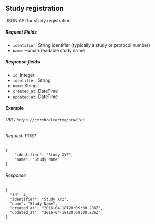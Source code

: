 ## Study registration
JSON API for study registration

##### Request Fields
* `identifier`: String identifier (typically a study or protocol number)
* `name`: Human readable study name

##### Response fields
* `id`: Integer
* `identifier`: String
* `name`: String
* `created_at`: DateTime
* `updated_at`: DateTime


#### Example 
###### URL: `https://cerebralcortex/studies`
###### Request: POST
```
{
    "identifier": "Study XYZ",
    "name": "Study Name"
}
```
###### Response
```
{
  "id": 4,
  "identifier": "Study XYZ",
  "name": "Study Name",
  "created_at": "2016-04-18T20:09:00.286Z",
  "updated_at": "2016-04-18T20:09:00.286Z"
}
```